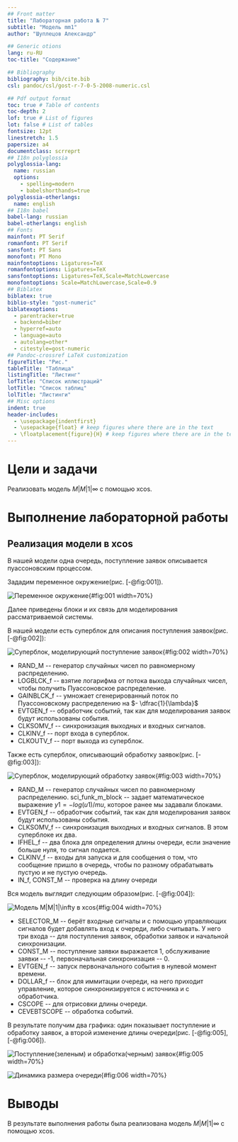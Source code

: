 ```yaml
---
## Front matter
title: "Лабораторная работа № 7"
subtitle: "Модель mm1"
author: "Шуплецов Александр"

## Generic otions
lang: ru-RU
toc-title: "Содержание"

## Bibliography
bibliography: bib/cite.bib
csl: pandoc/csl/gost-r-7-0-5-2008-numeric.csl

## Pdf output format
toc: true # Table of contents
toc-depth: 2
lof: true # List of figures
lot: false # List of tables
fontsize: 12pt
linestretch: 1.5
papersize: a4
documentclass: scrreprt
## I18n polyglossia
polyglossia-lang:
  name: russian
  options:
	- spelling=modern
	- babelshorthands=true
polyglossia-otherlangs:
  name: english
## I18n babel
babel-lang: russian
babel-otherlangs: english
## Fonts
mainfont: PT Serif
romanfont: PT Serif
sansfont: PT Sans
monofont: PT Mono
mainfontoptions: Ligatures=TeX
romanfontoptions: Ligatures=TeX
sansfontoptions: Ligatures=TeX,Scale=MatchLowercase
monofontoptions: Scale=MatchLowercase,Scale=0.9
## Biblatex
biblatex: true
biblio-style: "gost-numeric"
biblatexoptions:
  - parentracker=true
  - backend=biber
  - hyperref=auto
  - language=auto
  - autolang=other*
  - citestyle=gost-numeric
## Pandoc-crossref LaTeX customization
figureTitle: "Рис."
tableTitle: "Таблица"
listingTitle: "Листинг"
lofTitle: "Список иллюстраций"
lotTitle: "Список таблиц"
lolTitle: "Листинги"
## Misc options
indent: true
header-includes:
  - \usepackage{indentfirst}
  - \usepackage{float} # keep figures where there are in the text
  - \floatplacement{figure}{H} # keep figures where there are in the text
---
```


# Цели и задачи

Реализовать модель $M|M|1|\infty$ с помощью xcos.

# Выполнение лабораторной работы

## Реализация модели в xcos

В нашей модели одна очередь, поступление заявок описывается пуассоновским процессом.

Зададим переменное окружение(рис. [-@fig:001]).

![Переменное окружение](image/1.png){#fig:001 width=70%}

Далее приведены блоки и их связь для моделирования рассматриваемой системы.

В нашей модели есть суперблок для описания поступления заявок(рис. [-@fig:002]):

![Суперблок, моделирующий поступление заявок](image/2.png){#fig:002 width=70%}

- RAND_M -- генератор случайных чисел по равномерному распределению.
- LOGBLCK_f -- взятие логарифма от потока выхода случайных чисел, чтобы получить Пуассоновское распределение.
- GAINBLCK_f -- умножает сгенерированный поток по Пуассоновскому распределению на $- \dfrac{1}{\lambda}$
- EVTGEN_f -- обработчик событий, так как для моделирования заявок будут использованы события.
- CLKSOMV_f -- синхронизация выходных и входных сигналов.
- CLKINV_f -- порт входа в суперблок.
- CLKOUTV_f -- порт выхода из суперблок.

Также есть суперблок, описывающий обработку заявок(рис. [-@fig:003]):

![Суперблок, моделирующий обработку заявок](image/3.png){#fig:003 width=70%}

- RAND_M -- генератор случайных чисел по равномерному распределению.
sci_funk_m_block -- задает математическое выражение $y1=-log(u1)/mu$, которое ранее мы задавали блоками.
- EVTGEN_f -- обработчик событий, так как для моделирования заявок будут использованы события.
- CLKSOMV_f -- синхронизация выходных и входных сигналов. В этом суперблоке их два. 
- IFHEL_f -- два блока для определения длины очереди, если значение больше нуля, то сигнал подается.
- CLKINV_f -- входы для запуска и для сообщения о том, что сообщение пришло в очередь, чтобы по разному обрабатывать пустую и не пустую очередь.
- IN_f, CONST_M -- проверка на длину очереди

Вся модель выглядит следующим образом(рис. [-@fig:004]):

![Модель $M|M|1|\infty$ в xcos](image/4.png){#fig:004 width=70%}

- SELECTOR_M -- берёт входные сигналы и с помощью управляющих сигналов будет добавлять вход к очереди, либо считывать. У него три входа -- для поступления заявок, обработки заявок и начальной синхронизации.
- CONST_M -- поступление заявки выражается 1, обслуживание заявки -- -1, первоначальная синхронизация -- 0.
- EVTGEN_f -- запуск первоначального события в нулевой момент времени.
- DOLLAR_f -- блок для иммитации очереди, на него приходит управление, которое синхронизируется с источника и с обработчика.
- CSCOPE -- для отрисовки длины очереди.
- CEVEBTSCOPE -- обработка событий.


В результате получим два графика: один показывает поступление и обработку заявок, а второй изменение длины очереди(рис. [-@fig:005], [-@fig:006]).

![Поступление(зеленым) и обработка(черным) заявок](image/5.png){#fig:005 width=70%}

![Динамика размера очереди](image/6.png){#fig:006 width=70%}

# Выводы

В результате выполнения работы была реализована модель $M|M|1|\infty$ с помощью xcos.
